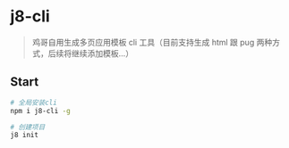# j8-cli

> 鸡哥自用生成多页应用模板 cli 工具（目前支持生成 html 跟 pug 两种方式，后续将继续添加模板...）

## Start

```bash
# 全局安装cli
npm i j8-cli -g

# 创建项目
j8 init
```
